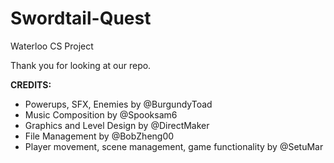 # Swordtail-Quest
Waterloo CS Project

Thank you for looking at our repo.

**CREDITS:**

- Powerups, SFX, Enemies by @BurgundyToad
- Music Composition by @Spooksam6
- Graphics and Level Design by @DirectMaker 
- File Management by @BobZheng00
- Player movement, scene management, game functionality by @SetuMar
